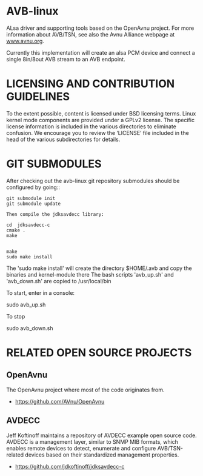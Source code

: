 AVB-linux
========

ALsa driver and supporting tools based on the OpenAvnu project.
For more information about AVB/TSN, see also the Avnu Alliance webpage at
www.avnu.org.

Currently this implementation will create an alsa PCM device and connect a single 8in/8out AVB stream to an AVB endpoint.


LICENSING AND CONTRIBUTION GUIDELINES
======================================
To the extent possible, content is licensed under BSD licensing terms. Linux 
kernel mode components are provided under a GPLv2 license. The specific license 
information is included in the various directories to eliminate confusion. We 
encourage you to review the ‘LICENSE’ file included in the head of the 
various subdirectories for details.


GIT SUBMODULES
==============

After checking out the avb-linux git repository submodules should be
configured by going::

    git submodule init
    git submodule update

    Then compile the jdksavdecc library:

    cd  jdksavdecc-c
    cmake .
    make

    
    make
    sudo make install

The 'sudo make install' will create the directory $HOME/.avb and copy the binaries and kernel-module there
The bash scripts 'avb_up.sh' and 'avb_down.sh' are copied to /usr/local/bin

To start, enter in a console:

sudo avb_up.sh <ethernet interface name> <samplerate>

To stop

sudo avb_down.sh <ethernet interface name>

RELATED OPEN SOURCE PROJECTS
============================

OpenAvnu
--------

The OpenAvnu project where most of the code originates from.

+ https://github.com/AVnu/OpenAvnu

AVDECC
------
Jeff Koftinoff maintains a repository of AVDECC example open 
source code. AVDECC is a management layer, similar to SNMP MIB formats, 
which enables remote devices to detect, enumerate and configure AVB/TSN-related
devices based on their standardized management properties.

+ https://github.com/jdkoftinoff/jdksavdecc-c

